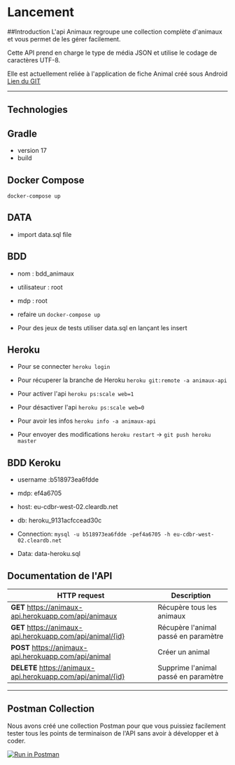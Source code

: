 # Lancement
##Introduction
L'api Animaux regroupe une collection complète d'animaux et vous permet de les gérer facilement.

Cette API prend en charge le type de média JSON et utilise le codage de caractères UTF-8.

Elle est actuellement reliée à l'application de fiche Animal créé sous Android [Lien du GIT](https://github.com/Joktaa/Animaux)

---
## Technologies

## Gradle
- version 17
- build

## Docker Compose
`docker-compose up`

## DATA
- import data.sql file

## BDD
- nom : bdd_animaux
- utilisateur : root
- mdp : root


- refaire un `docker-compose up`


- Pour des jeux de tests utiliser data.sql en lançant les insert

## Heroku
- Pour se connecter `heroku login`

- Pour récuperer la branche de Heroku `heroku git:remote -a animaux-api`

- Pour activer l'api `heroku ps:scale web=1`

- Pour désactiver l'api `heroku ps:scale web=0`

- Pour avoir les infos `heroku info -a animaux-api`

- Pour envoyer des modifications `heroku restart` -> `git push heroku master`

## BDD Keroku

- username :b518973ea6fdde

- mdp: ef4a6705

- host: eu-cdbr-west-02.cleardb.net

- db: heroku_9131acfccead30c


- Connection: `mysql -u b518973ea6fdde -pef4a6705 -h eu-cdbr-west-02.cleardb.net`
- Data: data-heroku.sql

## Documentation de l'API

| HTTP request | Description
| ------------- | ------------
| **GET** https://animaux-api.herokuapp.com/api/animaux | Récupère tous les animaux
| **GET** https://animaux-api.herokuapp.com/api/animal/{id} | Récupère l'animal passé en paramètre
| **POST** https://animaux-api.herokuapp.com/api/animal | Créer un animal
| **DELETE** https://animaux-api.herokuapp.com/api/animal/{id}| Supprime l'animal passé en paramètre

---

## Postman Collection
Nous avons créé une collection Postman pour que vous puissiez facilement tester tous les points de terminaison de l'API sans avoir à développer et à coder.

[![Run in Postman](https://run.pstmn.io/button.svg)](https://app.getpostman.com/run-collection/14102114-eaa917a9-53e2-423c-8f62-a7da5cf36ae0?action=collection%2Ffork&collection-url=entityId%3D14102114-eaa917a9-53e2-423c-8f62-a7da5cf36ae0%26entityType%3Dcollection%26workspaceId%3D6baa53a4-e9a6-4a5c-b7a0-6f3c418b5d06)
